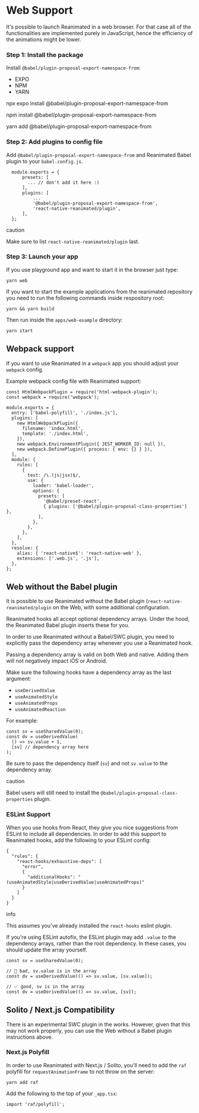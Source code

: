 # Web Support

It's possible to launch Reanimated in a web browser. For that case all of the functionalities are implemented purely in JavaScript, hence the efficiency of the animations might be lower.

### Step 1: Install the package

Install `@babel/plugin-proposal-export-namespace-from`:

* EXPO
* NPM
* YARN

npx expo install @babel/plugin-proposal-export-namespace-from

npm install @babel/plugin-proposal-export-namespace-from

yarn add @babel/plugin-proposal-export-namespace-from

### Step 2: Add plugins to config file

Add `@babel/plugin-proposal-export-namespace-from` and Reanimated Babel plugin to your `babel.config.js`.

```
  module.exports = {
      presets: [
        ... // don't add it here :)
      ],
      plugins: [
          ...
          '@babel/plugin-proposal-export-namespace-from',
          'react-native-reanimated/plugin',
      ],
  };
```

caution

Make sure to list `react-native-reanimated/plugin` last.

### Step 3: Launch your app

If you use playground app and want to start it in the browser just type:

```
yarn web
```

If you want to start the example applications from the reanimated repository you need to run the following commands inside respository root:

```
yarn && yarn build
```

Then run inside the `apps/web-example` directory:

```
yarn start
```

## Webpack support

If you want to use Reanimated in a `webpack` app you should adjust your `webpack` config.

Example webpack config file with Reanimated support:

```
const HtmlWebpackPlugin = require('html-webpack-plugin');
const webpack = require('webpack');

module.exports = {
  entry: ['babel-polyfill', './index.js'],
  plugins: [
    new HtmlWebpackPlugin({
      filename: 'index.html',
      template: './index.html',
    }),
    new webpack.EnvironmentPlugin({ JEST_WORKER_ID: null }),
    new webpack.DefinePlugin({ process: { env: {} } }),
  ],
  module: {
    rules: [
      {
        test: /\.(js|jsx)$/,
        use: {
          loader: 'babel-loader',
          options: {
            presets: [
              '@babel/preset-react',
              { plugins: ['@babel/plugin-proposal-class-properties'] },
            ],
          },
        },
      },
    ],
  },
  resolve: {
    alias: { 'react-native$': 'react-native-web' },
    extensions: ['.web.js', '.js'],
  },
};
```

## Web without the Babel plugin

It is possible to use Reanimated without the Babel plugin (`react-native-reanimated/plugin` on the Web, with some additional configuration.

Reanimated hooks all accept optional dependency arrays. Under the hood, the Reanimated Babel plugin inserts these for you.

In order to use Reanimated without a Babel/SWC plugin, you need to explicitly pass the dependency array whenever you use a Reanimated hook.

Passing a dependency array is valid on both Web and native. Adding them will not negatively impact iOS or Android.

Make sure the following hooks have a dependency array as the last argument:

* `useDerivedValue`
* `useAnimatedStyle`
* `useAnimatedProps`
* `useAnimatedReaction`

For example:

```
const sv = useSharedValue(0);
const dv = useDerivedValue(
  () => sv.value + 1,
  [sv] // dependency array here
);
```

Be sure to pass the dependency itself (`sv`) and not `sv.value` to the dependency array.

caution

Babel users will still need to install the `@babel/plugin-proposal-class-properties` plugin.

### ESLint Support

When you use hooks from React, they give you nice suggestions from ESLint to include all dependencies. In order to add this support to Reanimated hooks, add the following to your ESLint config:

```
{
  "rules": {
    "react-hooks/exhaustive-deps": [
      "error",
      {
        "additionalHooks": "(useAnimatedStyle|useDerivedValue|useAnimatedProps)"
      }
    ]
  }
}
```

info

This assumes you've already installed the `react-hooks` eslint plugin.

If you're using ESLint autofix, the ESLint plugin may add `.value` to the dependency arrays, rather than the root dependency. In these cases, you should update the array yourself.

```
const sv = useSharedValue(0);

// 🚨 bad, sv.value is in the array
const dv = useDerivedValue(() => sv.value, [sv.value]);

// ✅ good, sv is in the array
const dv = useDerivedValue(() => sv.value, [sv]);
```

## Solito / Next.js Compatibility

There is an experimental SWC plugin in the works. However, given that this may not work properly, you can use the Web without a Babel plugin instructions above.

### Next.js Polyfill

In order to use Reanimated with Next.js / Solito, you'll need to add the `raf` polyfill for `requestAnimationFrame` to not throw on the server:

```
yarn add raf
```

Add the following to the top of your `_app.tsx`:

```
import 'raf/polyfill';
```
